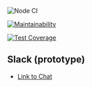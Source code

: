 ![Node CI](https://github.com/SergoZheludkov/frontend-project-lvl4/workflows/Node%20CI/badge.svg?branch=master)

[![Maintainability](https://api.codeclimate.com/v1/badges/e0fe67c617e4a14ccfc0/maintainability)](https://codeclimate.com/github/SergoZheludkov/frontend-project-lvl4/maintainability)

[![Test Coverage](https://api.codeclimate.com/v1/badges/e0fe67c617e4a14ccfc0/test_coverage)](https://codeclimate.com/github/SergoZheludkov/frontend-project-lvl4/test_coverage)

## Slack (prototype)

* [Link to Chat](https://sergozheludkov-frontend-lvl4.herokuapp.com/)
